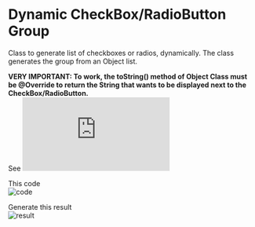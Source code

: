 # Dynamic CheckBox/RadioButton Group
Class to generate list of checkboxes or radios, dynamically. The class generates the group from an Object list.

<b>VERY IMPORTANT: To work, the toString() method of Object Class must be @Override to return the String that wants to be displayed next to the CheckBox/RadioButton.</b> 
<br>
See ![ModelExample.java](https://github.com/rponciano/DCRG/blob/master/src/main/java/rponciano/DCRG/ModelExample.java)

This code<br>
![code](https://user-images.githubusercontent.com/6250218/54032810-690c7c00-4191-11e9-9972-9c926b9aaf87.png)

Generate this result<br>
![result](https://user-images.githubusercontent.com/6250218/54032811-69a51280-4191-11e9-9664-ecc8c3f78d6e.png)
